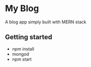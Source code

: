 # My Blog 

A blog app simply built with MERN stack

## Getting started

- npm install
- mongod
- npm start
